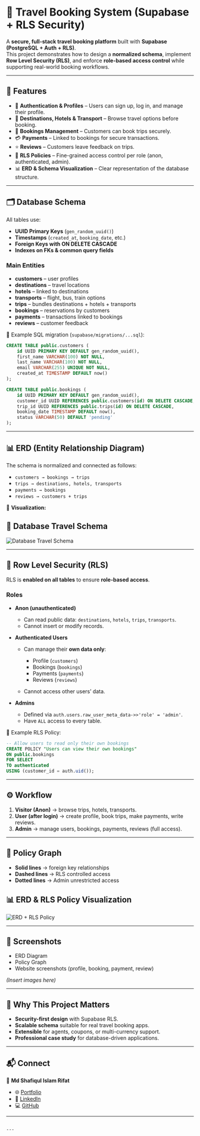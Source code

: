 # 🛫 Travel Booking System (Supabase + RLS Security)

A **secure, full-stack travel booking platform** built with **Supabase (PostgreSQL + Auth + RLS)**.  
This project demonstrates how to design a **normalized schema**, implement **Row Level Security (RLS)**, and enforce **role-based access control** while supporting real-world booking workflows.

---

## 📌 Features
- 🔐 **Authentication & Profiles** – Users can sign up, log in, and manage their profile.  
- 🏨 **Destinations, Hotels & Transport** – Browse travel options before booking.  
- 📅 **Bookings Management** – Customers can book trips securely.  
- 💳 **Payments** – Linked to bookings for secure transactions.  
- ⭐ **Reviews** – Customers leave feedback on trips.  
- 🔑 **RLS Policies** – Fine-grained access control per role (anon, authenticated, admin).  
- 📊 **ERD & Schema Visualization** – Clear representation of the database structure.

---

## 🗂️ Database Schema

All tables use:
- **UUID Primary Keys** (`gen_random_uuid()`)
- **Timestamps** (`created_at`, `booking_date`, etc.)
- **Foreign Keys with ON DELETE CASCADE**
- **Indexes on FKs & common query fields**

### Main Entities
- **customers** – user profiles  
- **destinations** – travel locations  
- **hotels** – linked to destinations  
- **transports** – flight, bus, train options  
- **trips** – bundles destinations + hotels + transports  
- **bookings** – reservations by customers  
- **payments** – transactions linked to bookings  
- **reviews** – customer feedback  

📌 Example SQL migration (`supabase/migrations/...sql`):
```sql
CREATE TABLE public.customers (
    id UUID PRIMARY KEY DEFAULT gen_random_uuid(),
    first_name VARCHAR(100) NOT NULL,
    last_name VARCHAR(100) NOT NULL,
    email VARCHAR(255) UNIQUE NOT NULL,
    created_at TIMESTAMP DEFAULT now()
);

CREATE TABLE public.bookings (
    id UUID PRIMARY KEY DEFAULT gen_random_uuid(),
    customer_id UUID REFERENCES public.customers(id) ON DELETE CASCADE,
    trip_id UUID REFERENCES public.trips(id) ON DELETE CASCADE,
    booking_date TIMESTAMP DEFAULT now(),
    status VARCHAR(50) DEFAULT 'pending'
);
````

---

## 📊 ERD (Entity Relationship Diagram)

The schema is normalized and connected as follows:

* `customers → bookings → trips`
* `trips → destinations, hotels, transports`
* `payments → bookings`
* `reviews → customers + trips`

📸 **Visualization:**
## 🎥 Database Travel Schema

![Database Travel Schema](assets/images/database_travel_schema.gif)




---

## 🔐 Row Level Security (RLS)

RLS is **enabled on all tables** to ensure **role-based access**.

### Roles

* **Anon (unauthenticated)**

  * Can read public data: `destinations`, `hotels`, `trips`, `transports`.
  * Cannot insert or modify records.

* **Authenticated Users**

  * Can manage their **own data only**:

    * Profile (`customers`)
    * Bookings (`bookings`)
    * Payments (`payments`)
    * Reviews (`reviews`)
  * Cannot access other users’ data.

* **Admins**

  * Defined via `auth.users.raw_user_meta_data->>'role' = 'admin'`.
  * Have `ALL` access to every table.

📌 Example RLS Policy:

```sql
-- Allow users to read only their own bookings
CREATE POLICY "Users can view their own bookings"
ON public.bookings
FOR SELECT
TO authenticated
USING (customer_id = auth.uid());
```

---

## ⚙️ Workflow

1. **Visitor (Anon)** → browse trips, hotels, transports.
2. **User (after login)** → create profile, book trips, make payments, write reviews.
3. **Admin** → manage users, bookings, payments, reviews (full access).

---

## 📸 Policy Graph

* **Solid lines** → foreign key relationships
* **Dashed lines** → RLS controlled access
* **Dotted lines** → Admin unrestricted access

## 📊 ERD & RLS Policy Visualization

![ERD + RLS Policy](assets/images/travel_booking_system_erd_rls.png)


---


## 📸 Screenshots

* ERD Diagram
* Policy Graph
* Website screenshots (profile, booking, payment, review)

*(Insert images here)*

---

## 🎯 Why This Project Matters

* **Security-first design** with Supabase RLS.
* **Scalable schema** suitable for real travel booking apps.
* **Extensible** for agents, coupons, or multi-currency support.
* **Professional case study** for database-driven applications.

---

## 📬 Connect

👤 **Md Shafiqul Islam Rifat**

* 🌐 [Portfolio](#)
* 💼 [LinkedIn](#)
* 💻 [GitHub](#)

---

```

---

